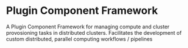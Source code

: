 # Plugin Component Framework

A Plugin Component Framework for managing compute and cluster provosioning tasks in distributed clusters. Facilitates the development of custom distributed, parallel computing workflows / pipelines   
